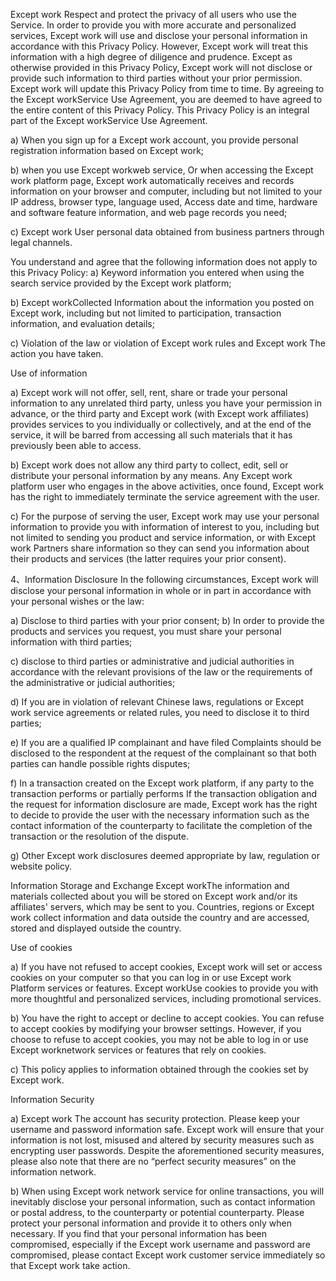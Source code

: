 Except work Respect and protect the privacy of all users who use the Service. In order to provide you with more accurate and personalized services, Except work will use and disclose your personal information in accordance with this Privacy Policy. However, Except work will treat this information with a high degree of diligence and prudence. Except as otherwise provided in this Privacy Policy, Except work will not disclose or provide such information to third parties without your prior permission. Except work will update this Privacy Policy from time to time. By agreeing to the Except workService Use Agreement, you are deemed to have agreed to the entire content of this Privacy Policy. This Privacy Policy is an integral part of the Except workService Use Agreement.

a) When you sign up for a Except work account, you provide personal registration information based on Except work;

b) when you use Except workweb service, Or when accessing the Except work platform page, Except work automatically receives and records information on your browser and computer, including but not limited to your IP address, browser type, language used, Access date and time, hardware and software feature information, and web page records you need;

c) Except work User personal data obtained from business partners through legal channels.

You understand and agree that the following information does not apply to this Privacy Policy:
a) Keyword information you entered when using the search service provided by the Except work platform;

b) Except workCollected Information about the information you posted on Except work, including but not limited to participation, transaction information, and evaluation details;

c) Violation of the law or violation of Except work rules and Except work The action you have taken.

Use of information

a) Except work will not offer, sell, rent, share or trade your personal information to any unrelated third party, unless you have your permission in advance, or the third party and Except work (with Except work affiliates) provides services to you individually or collectively, and at the end of the service, it will be barred from accessing all such materials that it has previously been able to access.

b) Except work does not allow any third party to collect, edit, sell or distribute your personal information by any means. Any Except work platform user who engages in the above activities, once found, Except work has the right to immediately terminate the service agreement with the user.

c) For the purpose of serving the user, Except work may use your personal information to provide you with information of interest to you, including but not limited to sending you product and service information, or with Except work Partners share information so they can send you information about their products and services (the latter requires your prior consent).

4、Information Disclosure In the following circumstances, Except work will disclose your personal information in whole or in part in accordance with your personal wishes or the law:

a) Disclose to third parties with your prior consent; b) In order to provide the products and services you request, you must share your personal information with third parties;

c) disclose to third parties or administrative and judicial authorities in accordance with the relevant provisions of the law or the requirements of the administrative or judicial authorities;

d) If you are in violation of relevant Chinese laws, regulations or Except work service agreements or related rules, you need to disclose it to third parties;

e) If you are a qualified IP complainant and have filed Complaints should be disclosed to the respondent at the request of the complainant so that both parties can handle possible rights disputes;

f) In a transaction created on the Except work platform, if any party to the transaction performs or partially performs If the transaction obligation and the request for information disclosure are made, Except work has the right to decide to provide the user with the necessary information such as the contact information of the counterparty to facilitate the completion of the transaction or the resolution of the dispute.

g) Other Except work disclosures deemed appropriate by law, regulation or website policy.

Information Storage and Exchange Except workThe information and materials collected about you will be stored on Except work and/or its affiliates' servers, which may be sent to you. Countries, regions or Except work collect information and data outside the country and are accessed, stored and displayed outside the country.

Use of cookies

a) If you have not refused to accept cookies, Except work will set or access cookies on your computer so that you can log in or use Except work Platform services or features. Except workUse cookies to provide you with more thoughtful and personalized services, including promotional services.

b) You have the right to accept or decline to accept cookies. You can refuse to accept cookies by modifying your browser settings. However, if you choose to refuse to accept cookies, you may not be able to log in or use Except worknetwork services or features that rely on cookies.

c) This policy applies to information obtained through the cookies set by Except work.

Information Security

a) Except work The account has security protection. Please keep your username and password information safe. Except work will ensure that your information is not lost, misused and altered by security measures such as encrypting user passwords. Despite the aforementioned security measures, please also note that there are no “perfect security measures” on the information network.

b) When using Except work network service for online transactions, you will inevitably disclose your personal information, such as contact information or postal address, to the counterparty or potential counterparty. Please protect your personal information and provide it to others only when necessary. If you find that your personal information has been compromised, especially if the Except work username and password are compromised, please contact Except work customer service immediately so that Except work take action.
